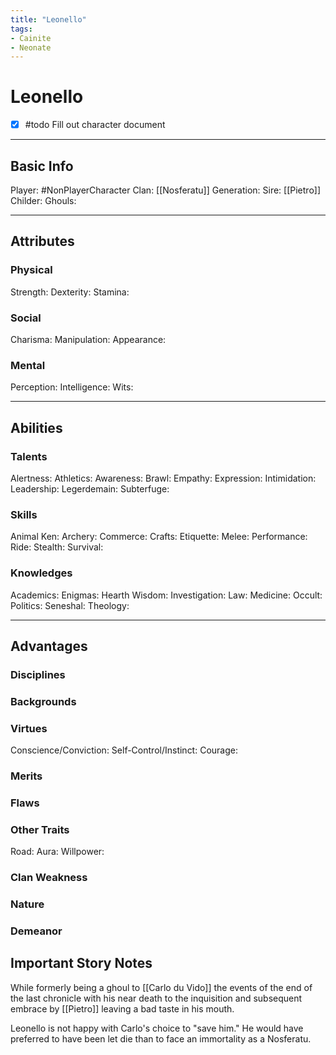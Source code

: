 ```yaml
---
title: "Leonello"
tags:
- Cainite
- Neonate
---
```


# Leonello
- [x] #todo Fill out character document
---
## Basic Info
Player: #NonPlayerCharacter 
Clan: [[Nosferatu]]
Generation:
Sire: [[Pietro]]
Childer:
Ghouls:

---

## Attributes
### Physical
Strength: 
Dexterity:
Stamina:

### Social
Charisma:
Manipulation:
Appearance:

### Mental
Perception: 
Intelligence:
Wits:

---

## Abilities
### Talents
Alertness:
Athletics:
Awareness:
Brawl:
Empathy:
Expression:
Intimidation:
Leadership:
Legerdemain:
Subterfuge:

### Skills
Animal Ken:
Archery:
Commerce:
Crafts:
Etiquette:
Melee:
Performance:
Ride:
Stealth:
Survival:

### Knowledges
Academics:
Enigmas:
Hearth Wisdom:
Investigation:
Law:
Medicine:
Occult:
Politics:
Seneshal:
Theology:

---

## Advantages
### Disciplines



### Backgrounds



### Virtues
Conscience/Conviction: 
Self-Control/Instinct:
Courage:

### Merits

### Flaws

### Other Traits
Road:
Aura:
Willpower:

### Clan Weakness

### Nature

### Demeanor

## Important Story Notes
While formerly being a ghoul to [[Carlo du Vido]] the events of the end of the last chronicle with his near death to the inquisition and subsequent embrace by [[Pietro]] leaving a bad taste in his mouth. 

Leonello is not happy with Carlo's choice to "save him." He would have preferred to have been let die than to face an immortality as a Nosferatu.